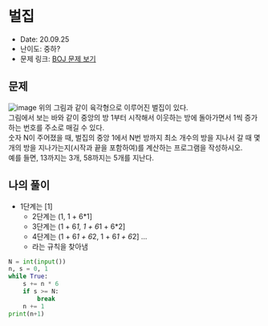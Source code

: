 # 벌집
* Date: 20.09.25
* 난이도: 중하?
* 문제 링크: [BOJ 문제 보기](https://www.acmicpc.net/problem/2292) 

## 문제
![image](https://onlinejudgeimages.s3-ap-northeast-1.amazonaws.com/upload/201009/3(2).png)
위의 그림과 같이 육각형으로 이루어진 벌집이 있다.  
그림에서 보는 바와 같이 중앙의 방 1부터 시작해서 이웃하는 방에 돌아가면서 1씩 증가하는 번호를 주소로 매길 수 있다.  
숫자 N이 주어졌을 때, 벌집의 중앙 1에서 N번 방까지 최소 개수의 방을 지나서 갈 때 몇 개의 방을 지나가는지(시작과 끝을 포함하여)를 계산하는 프로그램을 작성하시오.  
예를 들면, 13까지는 3개, 58까지는 5개를 지난다.

## 나의 풀이
* 1단계는 [1]
  * 2단계는 (1, 1 + 6*1]
  * 3단계는 (1 + 6*1, 1 + 6*1 + 6*2]
  * 4단계는 (1 + 6*1 + 6*2, 1 + 6*1 + 6*2] ...
  * 라는 규칙을 찾아냄
```python
N = int(input())
n, s = 0, 1
while True:
    s += n * 6
    if s >= N:
        break
    n += 1
print(n+1)
```
